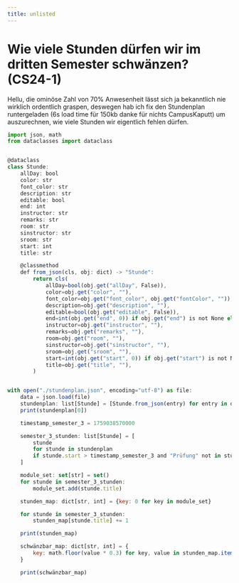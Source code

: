 ```yaml
---
title: unlisted
---
```


# Wie viele Stunden dürfen wir im dritten Semester schwänzen? (CS24-1)

Hellu, die ominöse Zahl von 70% Anwesenheit lässt sich ja bekanntlich nie wirklich ordentlich graspen, deswegen hab ich fix den Stundenplan runtergeladen (6s load time für 150kb danke für nichts CampusKaputt) um auszurechnen, wie viele Stunden wir eigentlich fehlen dürfen.

```js [main.py]
import json, math
from dataclasses import dataclass


@dataclass
class Stunde:
    allDay: bool
    color: str
    font_color: str
    description: str
    editable: bool
    end: int
    instructor: str
    remarks: str
    room: str
    sinstructor: str
    sroom: str
    start: int
    title: str

    @classmethod
    def from_json(cls, obj: dict) -> "Stunde":
        return cls(
            allDay=bool(obj.get("allDay", False)),
            color=obj.get("color", ""),
            font_color=obj.get("font_color", obj.get("fontColor", "")),
            description=obj.get("description", ""),
            editable=bool(obj.get("editable", False)),
            end=int(obj.get("end", 0)) if obj.get("end") is not None else 0,
            instructor=obj.get("instructor", ""),
            remarks=obj.get("remarks", ""),
            room=obj.get("room", ""),
            sinstructor=obj.get("sinstructor", ""),
            sroom=obj.get("sroom", ""),
            start=int(obj.get("start", 0)) if obj.get("start") is not None else 0,
            title=obj.get("title", ""),
        )


with open("./stundenplan.json", encoding="utf-8") as file:
    data = json.load(file)
    stundenplan: list[Stunde] = [Stunde.from_json(entry) for entry in data]
    print(stundenplan[0])

    timestamp_semester_3 = 1759038570000

    semester_3_stunden: list[Stunde] = [
        stunde
        for stunde in stundenplan
        if stunde.start > timestamp_semester_3 and "Prüfung" not in stunde.remarks
    ]

    module_set: set[str] = set()
    for stunde in semester_3_stunden:
        module_set.add(stunde.title)

    stunden_map: dict[str, int] = {key: 0 for key in module_set}

    for stunde in semester_3_stunden:
        stunden_map[stunde.title] += 1

    print(stunden_map)

    schwänzbar_map: dict[str, int] = {
        key: math.floor(value * 0.3) for key, value in stunden_map.items()
    }

    print(schwänzbar_map)
```
